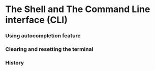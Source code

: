 # The Shell and The Command Line interface (CLI)

### Using autocompletion feature
### Clearing and resetting the terminal
### History
